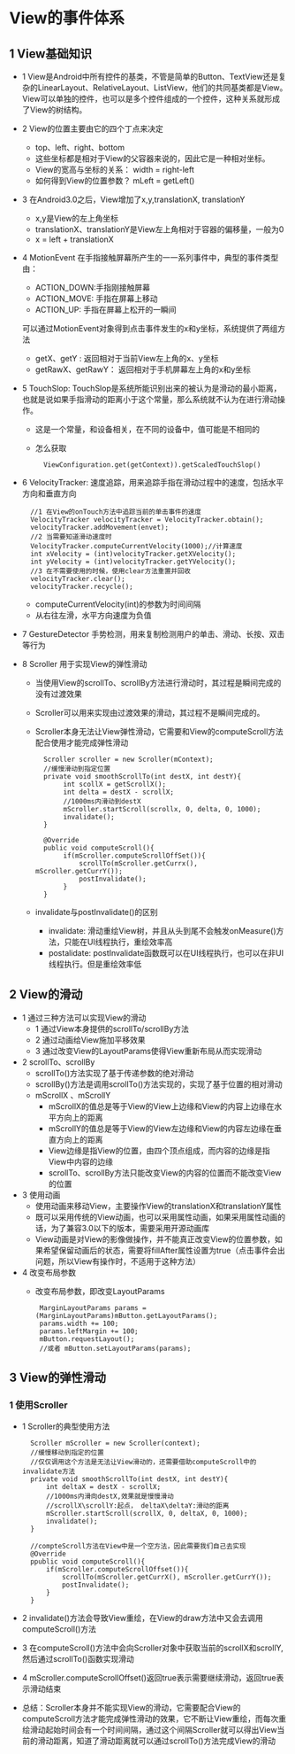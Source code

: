 # View的事件体系
## 1 View基础知识
- 1 View是Android中所有控件的基类，不管是简单的Button、TextView还是复杂的LinearLayout、RelativeLayout、ListView，他们的共同基类都是View。View可以单独的控件，也可以是多个控件组成的一个控件，这种关系就形成了View的树结构。
- 2 View的位置主要由它的四个丁点来决定
    - top、left、right、bottom
    - 这些坐标都是相对于View的父容器来说的，因此它是一种相对坐标。
    - View的宽高与坐标的关系： width = right-left
    - 如何得到View的位置参数？ mLeft = getLeft()
- 3 在Android3.0之后，View增加了x,y,translationX, translationY
    - x,y是View的左上角坐标
    - translationX、translationY是View左上角相对于容器的偏移量，一般为0
    - x = left + translationX
- 4 MotionEvent 
    在手指接触屏幕所产生的一一系列事件中，典型的事件类型由：
    - ACTION_DOWN:手指刚接触屏幕
    - ACTION_MOVE: 手指在屏幕上移动
    - ACTION_UP: 手指在屏幕上松开的一瞬间
   
   可以通过MotionEvent对象得到点击事件发生的x和y坐标，系统提供了两组方法
   - getX、getY : 返回相对于当前View左上角的x、y坐标
   - getRawX、getRawY： 返回相对于手机屏幕左上角的x和y坐标
- 5 TouchSlop: TouchSlop是系统所能识别出来的被认为是滑动的最小距离，也就是说如果手指滑动的距离小于这个常量，那么系统就不认为在进行滑动操作。
   - 这是一个常量，和设备相关，在不同的设备中，值可能是不相同的
   - 怎么获取 
   
           ViewConfiguration.get(getContext)).getScaledTouchSlop()

- 6 VelocityTracker: 速度追踪，用来追踪手指在滑动过程中的速度，包括水平方向和垂直方向
       
        //1 在View的onTouch方法中追踪当前的单击事件的速度
        VelocityTracker velocityTracker = VelocityTracker.obtain();
        velocityTracker.addMovement(envet);
        //2 当需要知道滑动速度时
        VelocityTracker.computeCurrentVelocity(1000);//计算速度
        int xVelocity = (int)velocityTracker.getXVelocity();
        int yVelocity = (int)velocityTracker.getYVelocity();       
        //3 在不需要使用的时候，使用clear方法重置并回收
        velocityTracker.clear();
        velocityTracker.recycle();
    
   - computeCurrentVelocity(int)的参数为时间间隔
   - 从右往左滑，水平方向速度为负值

- 7 GestureDetector 手势检测，用来复制检测用户的单击、滑动、长按、双击等行为
- 8 Scroller 用于实现View的弹性滑动
   - 当使用View的scrollTo、scrollBy方法进行滑动时，其过程是瞬间完成的没有过渡效果
   - Scroller可以用来实现由过渡效果的滑动，其过程不是瞬间完成的。
   - Scroller本身无法让View弹性滑动，它需要和View的computeScroll方法配合使用才能完成弹性滑动
        
           Scroller scroller = new Scroller(mContext);
           //缓慢滑动到指定位置
           private void smoothScrollTo(int destX, int destY){
                int scollX = getScrollX();
                int delta = destX - scrollX;
                //1000ms内滑动到destX
                mScroller.startScroll(scrollx, 0, delta, 0, 1000);
                invalidate();
           }
           
           @Override
           public void computeScroll(){
                if(mScroller.computeScrollOffSet()){
                    scrollTo(mScroller.getCurrx(), mScroller.getCurrY());
                    postInvalidate();
                }
           }
           
   - invalidate与postInvalidate()的区别
        - invalidate: 滑动重绘View树，并且从头到尾不会触发onMeasure()方法，只能在UI线程执行，重绘效率高
        - postalidate: postInvalidate函数既可以在UI线程执行，也可以在非UI线程执行。但是重绘效率低
        
## 2 View的滑动        
- 1 通过三种方法可以实现View的滑动
    - 1 通过View本身提供的scrollTo/scrollBy方法
    - 2 通过动画给View施加平移效果
    - 3 通过改变View的LayoutParams使得View重新布局从而实现滑动
- 2 scrollTo、scrollBy
     - scrollTo()方法实现了基于传递参数的绝对滑动
     - scrollBy()方法是调用scrollTo()方法实现的，实现了基于位置的相对滑动
     - mScrollX 、mScrollY
        - mScrollX的值总是等于View的View上边缘和View的内容上边缘在水平方向上的距离
        - mScrollY的值总是等于View的View左边缘和View的内容左边缘在垂直方向上的距离
        - View边缘是指View的位置，由四个顶点组成，而内容的边缘是指View中内容的边缘
        - scrollTo、scrollBy方法只能改变View的内容的位置而不能改变View的位置
- 3 使用动画        
     - 使用动画来移动View，主要操作View的translationX和translationY属性
     - 既可以采用传统的View动画，也可以采用属性动画，如果采用属性动画的话，为了兼容3.0以下的版本，需要采用开源动画库
     - View动画是对View的影像做操作，并不能真正改变View的位置参数，如果希望保留动画后的状态，需要将fillAfter属性设置为true（点击事件会出问题，所以View有操作时，不适用于这种方法）
 - 4 改变布局参数
     - 改变布局参数，即改变LayoutParams
           
            MarginLayoutParams params = (MarginLayoutParams)mButton.getLayoutParams();
            params.width += 100;
            params.leftMargin += 100;
            mButton.requestLayout();
            //或者 mButton.setLayoutParams(params);

## 3 View的弹性滑动
### 1 使用Scroller
- 1 Scroller的典型使用方法
    
        Scroller mScroller = new Scroller(context);
        //缓慢移动到指定的位置
        //仅仅调用这个方法是无法让View滑动的，还需要借助computeScroll中的invalidate方法
        private void smoothScrollTo(int destX, int destY){
            int deltaX = destX - scrollX;
            //1000ms内滑向destX,效果就是慢慢滑动
            //scrollX\scrollY:起点， deltaX\deltaY:滑动的距离
            mScroller.startScroll(scrollX, 0, deltaX, 0, 1000);
            invalidate();
        }
   
        //compteScroll方法在View中是一个空方法，因此需要我们自己去实现    
        @Override
        ppublic void computeScroll(){
            if(mScroller.computeScrollOffset()){
                scrollTo(mScroller.getCurrX(), mScroller.getCurrY());
                postInvalidate();
            }
        }
- 2 invalidate()方法会导致View重绘，在View的draw方法中又会去调用computeScroll()方法
- 3 在computeScroll()方法中会向Scroller对象中获取当前的scrollX和scrollY,然后通过scrollTo()函数实现滑动
- 4 mScroller.computeScrollOffset()返回true表示需要继续滑动，返回true表示滑动结束
- 总结：Scroller本身并不能实现View的滑动，它需要配合View的computeScroll方法才能完成弹性滑动的效果，它不断让View重绘，而每次重绘滑动起始时间会有一个时间间隔，通过这个间隔Scroller就可以得出View当前的滑动距离，知道了滑动距离就可以通过scrollTo()方法完成View的滑动
       
        
        